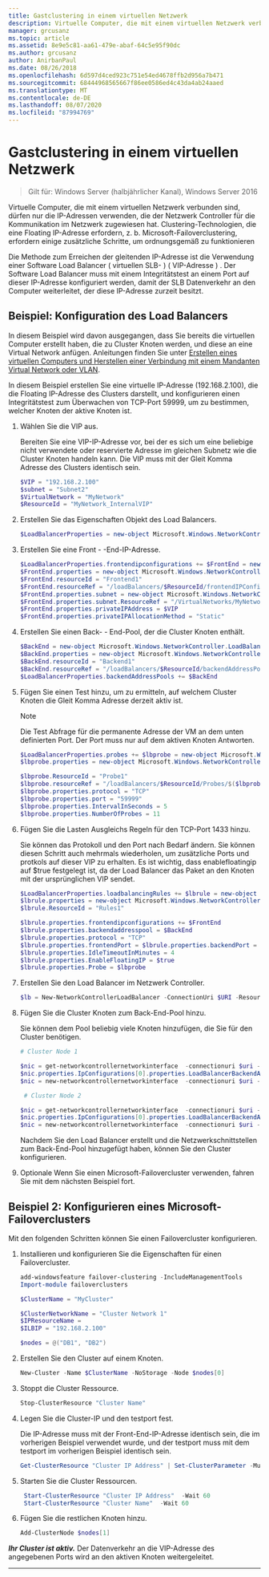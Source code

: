 ```yaml
---
title: Gastclustering in einem virtuellen Netzwerk
description: Virtuelle Computer, die mit einem virtuellen Netzwerk verbunden sind, dürfen nur die IP-Adressen verwenden, die der Netzwerk Controller für die Kommunikation im Netzwerk zugewiesen hat.  Clustering-Technologien, die eine Floating IP-Adresse erfordern, z. b. Microsoft-Failoverclustering, erfordern einige zusätzliche Schritte, um ordnungsgemäß zu funktionieren
manager: grcusanz
ms.topic: article
ms.assetid: 8e9e5c81-aa61-479e-abaf-64c5e95f90dc
ms.author: grcusanz
author: AnirbanPaul
ms.date: 08/26/2018
ms.openlocfilehash: 6d597d4ced923c751e54ed4678ffb2d956a7b471
ms.sourcegitcommit: 68444968565667f86ee0586ed4c43da4ab24aaed
ms.translationtype: MT
ms.contentlocale: de-DE
ms.lasthandoff: 08/07/2020
ms.locfileid: "87994769"
---
```

# <a name="guest-clustering-in-a-virtual-network"></a>Gastclustering in einem virtuellen Netzwerk

>Gilt für: Windows Server (halbjährlicher Kanal), Windows Server 2016

Virtuelle Computer, die mit einem virtuellen Netzwerk verbunden sind, dürfen nur die IP-Adressen verwenden, die der Netzwerk Controller für die Kommunikation im Netzwerk zugewiesen hat.  Clustering-Technologien, die eine Floating IP-Adresse erfordern, z. b. Microsoft-Failoverclustering, erfordern einige zusätzliche Schritte, um ordnungsgemäß zu funktionieren

Die Methode zum Erreichen der gleitenden IP-Adresse ist die Verwendung einer Software Load Balancer \( virtuellen SLB- \) \( VIP-Adresse \) .  Der Software Load Balancer muss mit einem Integritätstest an einem Port auf dieser IP-Adresse konfiguriert werden, damit der SLB Datenverkehr an den Computer weiterleitet, der diese IP-Adresse zurzeit besitzt.


## <a name="example-load-balancer-configuration"></a>Beispiel: Konfiguration des Load Balancers

In diesem Beispiel wird davon ausgegangen, dass Sie bereits die virtuellen Computer erstellt haben, die zu Cluster Knoten werden, und diese an eine Virtual Network anfügen.  Anleitungen finden Sie unter [Erstellen eines virtuellen Computers und Herstellen einer Verbindung mit einem Mandanten Virtual Network oder VLAN](./create-a-tenant-vm.md).

In diesem Beispiel erstellen Sie eine virtuelle IP-Adresse (192.168.2.100), die die Floating IP-Adresse des Clusters darstellt, und konfigurieren einen Integritätstest zum Überwachen von TCP-Port 59999, um zu bestimmen, welcher Knoten der aktive Knoten ist.

1. Wählen Sie die VIP aus.<p>Bereiten Sie eine VIP-IP-Adresse vor, bei der es sich um eine beliebige nicht verwendete oder reservierte Adresse im gleichen Subnetz wie die Cluster Knoten handeln kann.  Die VIP muss mit der Gleit Komma Adresse des Clusters identisch sein.

   ```PowerShell
   $VIP = "192.168.2.100"
   $subnet = "Subnet2"
   $VirtualNetwork = "MyNetwork"
   $ResourceId = "MyNetwork_InternalVIP"
   ```

2. Erstellen Sie das Eigenschaften Objekt des Load Balancers.

   ```PowerShell
   $LoadBalancerProperties = new-object Microsoft.Windows.NetworkController.LoadBalancerProperties
   ```

3. Erstellen Sie eine Front \- -End-IP-Adresse.

   ```PowerShell
   $LoadBalancerProperties.frontendipconfigurations += $FrontEnd = new-object Microsoft.Windows.NetworkController.LoadBalancerFrontendIpConfiguration
   $FrontEnd.properties = new-object Microsoft.Windows.NetworkController.LoadBalancerFrontendIpConfigurationProperties
   $FrontEnd.resourceId = "Frontend1"
   $FrontEnd.resourceRef = "/loadBalancers/$ResourceId/frontendIPConfigurations/$($FrontEnd.resourceId)"
   $FrontEnd.properties.subnet = new-object Microsoft.Windows.NetworkController.Subnet
   $FrontEnd.properties.subnet.ResourceRef = "/VirtualNetworks/MyNetwork/Subnets/Subnet2"
   $FrontEnd.properties.privateIPAddress = $VIP
   $FrontEnd.properties.privateIPAllocationMethod = "Static"
   ```

4. Erstellen Sie einen Back- \- End-Pool, der die Cluster Knoten enthält.

   ```PowerShell
   $BackEnd = new-object Microsoft.Windows.NetworkController.LoadBalancerBackendAddressPool
   $BackEnd.properties = new-object Microsoft.Windows.NetworkController.LoadBalancerBackendAddressPoolProperties
   $BackEnd.resourceId = "Backend1"
   $BackEnd.resourceRef = "/loadBalancers/$ResourceId/backendAddressPools/$($BackEnd.resourceId)"
   $LoadBalancerProperties.backendAddressPools += $BackEnd
   ```

5. Fügen Sie einen Test hinzu, um zu ermitteln, auf welchem Cluster Knoten die Gleit Komma Adresse derzeit aktiv ist.

   >[!NOTE]
   >Die Test Abfrage für die permanente Adresse der VM an dem unten definierten Port.  Der Port muss nur auf dem aktiven Knoten Antworten.

   ```PowerShell
   $LoadBalancerProperties.probes += $lbprobe = new-object Microsoft.Windows.NetworkController.LoadBalancerProbe
   $lbprobe.properties = new-object Microsoft.Windows.NetworkController.LoadBalancerProbeProperties

   $lbprobe.ResourceId = "Probe1"
   $lbprobe.resourceRef = "/loadBalancers/$ResourceId/Probes/$($lbprobe.resourceId)"
   $lbprobe.properties.protocol = "TCP"
   $lbprobe.properties.port = "59999"
   $lbprobe.properties.IntervalInSeconds = 5
   $lbprobe.properties.NumberOfProbes = 11
   ```

6. Fügen Sie die Lasten Ausgleichs Regeln für den TCP-Port 1433 hinzu.<p>Sie können das Protokoll und den Port nach Bedarf ändern.  Sie können diesen Schritt auch mehrmals wiederholen, um zusätzliche Ports und protkols auf dieser VIP zu erhalten.  Es ist wichtig, dass enablefloatingip auf $true festgelegt ist, da der Load Balancer das Paket an den Knoten mit der ursprünglichen VIP sendet.

   ```PowerShell
   $LoadBalancerProperties.loadbalancingRules += $lbrule = new-object Microsoft.Windows.NetworkController.LoadBalancingRule
   $lbrule.properties = new-object Microsoft.Windows.NetworkController.LoadBalancingRuleProperties
   $lbrule.ResourceId = "Rules1"

   $lbrule.properties.frontendipconfigurations += $FrontEnd
   $lbrule.properties.backendaddresspool = $BackEnd
   $lbrule.properties.protocol = "TCP"
   $lbrule.properties.frontendPort = $lbrule.properties.backendPort = 1433
   $lbrule.properties.IdleTimeoutInMinutes = 4
   $lbrule.properties.EnableFloatingIP = $true
   $lbrule.properties.Probe = $lbprobe
   ```

7. Erstellen Sie den Load Balancer im Netzwerk Controller.

   ```PowerShell
   $lb = New-NetworkControllerLoadBalancer -ConnectionUri $URI -ResourceId $ResourceId -Properties $LoadBalancerProperties -Force
   ```

8. Fügen Sie die Cluster Knoten zum Back-End-Pool hinzu.<p>Sie können dem Pool beliebig viele Knoten hinzufügen, die Sie für den Cluster benötigen.

   ```PowerShell
   # Cluster Node 1

   $nic = get-networkcontrollernetworkinterface  -connectionuri $uri -resourceid "ClusterNode1_Network-Adapter"
   $nic.properties.IpConfigurations[0].properties.LoadBalancerBackendAddressPools += $lb.properties.backendaddresspools[0]
   $nic = new-networkcontrollernetworkinterface  -connectionuri $uri -resourceid $nic.resourceid -properties $nic.properties -force

    # Cluster Node 2

   $nic = get-networkcontrollernetworkinterface  -connectionuri $uri -resourceid "ClusterNode2_Network-Adapter"
   $nic.properties.IpConfigurations[0].properties.LoadBalancerBackendAddressPools += $lb.properties.backendaddresspools[0]
   $nic = new-networkcontrollernetworkinterface  -connectionuri $uri -resourceid $nic.resourceid -properties $nic.properties -force
   ```

   Nachdem Sie den Load Balancer erstellt und die Netzwerkschnittstellen zum Back-End-Pool hinzugefügt haben, können Sie den Cluster konfigurieren.

9. Optionale Wenn Sie einen Microsoft-Failovercluster verwenden, fahren Sie mit dem nächsten Beispiel fort.

## <a name="example-2-configuring-a-microsoft-failover-cluster"></a>Beispiel 2: Konfigurieren eines Microsoft-Failoverclusters

Mit den folgenden Schritten können Sie einen Failovercluster konfigurieren.

1. Installieren und konfigurieren Sie die Eigenschaften für einen Failovercluster.

   ```PowerShell
   add-windowsfeature failover-clustering -IncludeManagementTools
   Import-module failoverclusters

   $ClusterName = "MyCluster"

   $ClusterNetworkName = "Cluster Network 1"
   $IPResourceName =
   $ILBIP = "192.168.2.100"

   $nodes = @("DB1", "DB2")
   ```

2. Erstellen Sie den Cluster auf einem Knoten.

   ```PowerShell
   New-Cluster -Name $ClusterName -NoStorage -Node $nodes[0]
   ```

3. Stoppt die Cluster Ressource.

   ```PowerShell
   Stop-ClusterResource "Cluster Name" 
   ```

4. Legen Sie die Cluster-IP und den testport fest.<p>Die IP-Adresse muss mit der Front-End-IP-Adresse identisch sein, die im vorherigen Beispiel verwendet wurde, und der testport muss mit dem testport im vorherigen Beispiel identisch sein.

   ```PowerShell
   Get-ClusterResource "Cluster IP Address" | Set-ClusterParameter -Multiple @{"Address"="$ILBIP";"ProbePort"="59999";"SubnetMask"="255.255.255.255";"Network"="$ClusterNetworkName";"EnableDhcp"=0}
   ```

5. Starten Sie die Cluster Ressourcen.

   ```PowerShell
    Start-ClusterResource "Cluster IP Address"  -Wait 60 
    Start-ClusterResource "Cluster Name"  -Wait 60 
   ```

6. Fügen Sie die restlichen Knoten hinzu.

   ```PowerShell
   Add-ClusterNode $nodes[1]
   ```

_**Ihr Cluster ist aktiv.**_ Der Datenverkehr an die VIP-Adresse des angegebenen Ports wird an den aktiven Knoten weitergeleitet.

---